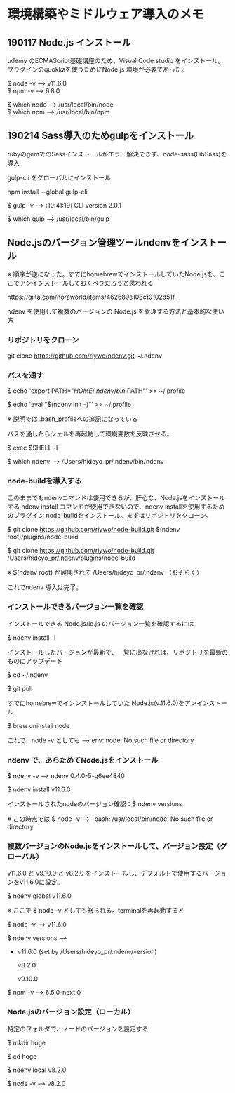 # 環境構築やミドルウェア導入のメモ

## 190117 Node.js インストール

udemy のECMAScript基礎講座のため、Visual Code studio をインストール。プラグインのquokkaを使うためにNode.js 環境が必要であった。

$ node -v --> v11.6.0  
$ npm -v --> 6.8.0

$ which node --> /usr/local/bin/node  
$ which npm --> /usr/local/bin/npm

## 190214 Sass導入のためgulpをインストール

rubyのgemでのSassインストールがエラー解決できず、node-sass(LibSass)を導入

gulp-cli をグローバルにインストール

npm install --global gulp-cli

$ gulp -v --> [10:41:19] CLI version 2.0.1

$ which gulp --> /usr/local/bin/gulp

## Node.jsのバージョン管理ツールndenvをインストール

※ 順序が逆になった。すでにhomebrewでインストールしていたNode.jsを、ここでアンインストールしておくべきだろうと思われる

https://qiita.com/noraworld/items/462689e108c10102d51f

ndenv を使用して複数のバージョンの Node.js を管理する方法と基本的な使い方

### リポジトリをクローン

git clone https://github.com/riywo/ndenv.git ~/.ndenv

### パスを通す

$ echo 'export PATH="$HOME/.ndenv/bin:$PATH"' >> ~/.profile

$ echo 'eval "$(ndenv init -)"' >> ~/.profile

※ 説明では .bash_profileへの追記になっている

パスを通したらシェルを再起動して環境変数を反映させる。

$ exec $SHELL -l

$ which ndenv --> /Users/hideyo_pr/.ndenv/bin/ndenv

### node-buildを導入する

このままでもndenvコマンドは使用できるが、肝心な、Node.jsをインストールする ndenv install コマンドが使用できないので、ndenv installを使用するためのプラグイン node-buildをインストール。まずはリポジトリをクローン。

$ git clone https://github.com/riywo/node-build.git $(ndenv root)/plugins/node-build

$ git clone https://github.com/riywo/node-build.git /Users/hideyo_pr/.ndenv/plugins/node-build

※ $(ndenv root) が展開されて /Users/hideyo_pr/.ndenv （おそらく）

これでndenv 導入は完了。

### インストールできるバージョン一覧を確認

インストールできる Node.js/io.js のバージョン一覧を確認するには

$ ndenv install -l

インストールしたバージョンが最新で、一覧に出なければ、リポジトリを最新のものにアップデート

$ cd ~/.ndenv

$ git pull

すでにhomebrewでインンストールしていた Node.js(v.11.6.0)をアンインストール

$ brew uninstall node

これで、node -v としても --> env: node: No such file or directory

### ndenv で、あらためてNode.jsをインストール

$ ndenv -v -->  ndenv 0.4.0-5-g6ee4840

$ ndenv install v11.6.0

インストールされたnodeのバージョン確認：$ ndenv versions

※ この時点では $ node -v -->  -bash: /usr/local/bin/node: No such file or directory

### 複数バージョンのNode.jsをインストールして、バージョン設定（グローバル）

v11.6.0 と v9.10.0 と v8.2.0 をインストールし、デフォルトで使用するバージョンをv11.6.0に設定。

$ ndenv global v11.6.0

※ ここで $ node -v としても怒られる。terminalを再起動すると

$ node -v --> v11.6.0

$ ndenv versions --> 

* v11.6.0 (set by /Users/hideyo_pr/.ndenv/version)

  v8.2.0
  
  v9.10.0
  
$ npm -v --> 6.5.0-next.0

### Node.jsのバージョン設定（ローカル）

特定のフォルダで、ノードのバージョンを設定する

$ mkdir hoge

$ cd hoge

$ ndenv local v8.2.0

$ node -v --> v8.2.0


